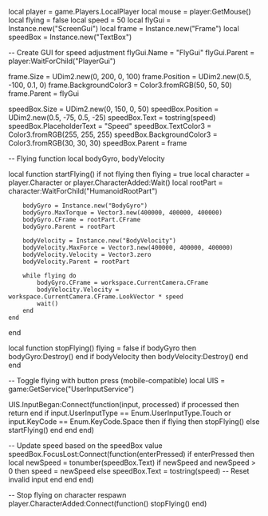 local player = game.Players.LocalPlayer
local mouse = player:GetMouse()
local flying = false
local speed = 50
local flyGui = Instance.new("ScreenGui")
local frame = Instance.new("Frame")
local speedBox = Instance.new("TextBox")

-- Create GUI for speed adjustment
flyGui.Name = "FlyGui"
flyGui.Parent = player:WaitForChild("PlayerGui")

frame.Size = UDim2.new(0, 200, 0, 100)
frame.Position = UDim2.new(0.5, -100, 0.1, 0)
frame.BackgroundColor3 = Color3.fromRGB(50, 50, 50)
frame.Parent = flyGui

speedBox.Size = UDim2.new(0, 150, 0, 50)
speedBox.Position = UDim2.new(0.5, -75, 0.5, -25)
speedBox.Text = tostring(speed)
speedBox.PlaceholderText = "Speed"
speedBox.TextColor3 = Color3.fromRGB(255, 255, 255)
speedBox.BackgroundColor3 = Color3.fromRGB(30, 30, 30)
speedBox.Parent = frame

-- Flying function
local bodyGyro, bodyVelocity

local function startFlying()
    if not flying then
        flying = true
        local character = player.Character or player.CharacterAdded:Wait()
        local rootPart = character:WaitForChild("HumanoidRootPart")

        bodyGyro = Instance.new("BodyGyro")
        bodyGyro.MaxTorque = Vector3.new(400000, 400000, 400000)
        bodyGyro.CFrame = rootPart.CFrame
        bodyGyro.Parent = rootPart

        bodyVelocity = Instance.new("BodyVelocity")
        bodyVelocity.MaxForce = Vector3.new(400000, 400000, 400000)
        bodyVelocity.Velocity = Vector3.zero
        bodyVelocity.Parent = rootPart

        while flying do
            bodyGyro.CFrame = workspace.CurrentCamera.CFrame
            bodyVelocity.Velocity = workspace.CurrentCamera.CFrame.LookVector * speed
            wait()
        end
    end
end

local function stopFlying()
    flying = false
    if bodyGyro then bodyGyro:Destroy() end
    if bodyVelocity then bodyVelocity:Destroy() end
end

-- Toggle flying with button press (mobile-compatible)
local UIS = game:GetService("UserInputService")

UIS.InputBegan:Connect(function(input, processed)
    if processed then return end
    if input.UserInputType == Enum.UserInputType.Touch or input.KeyCode == Enum.KeyCode.Space then
        if flying then
            stopFlying()
        else
            startFlying()
        end
    end
end)

-- Update speed based on the speedBox value
speedBox.FocusLost:Connect(function(enterPressed)
    if enterPressed then
        local newSpeed = tonumber(speedBox.Text)
        if newSpeed and newSpeed > 0 then
            speed = newSpeed
        else
            speedBox.Text = tostring(speed) -- Reset invalid input
        end
    end
end)

-- Stop flying on character respawn
player.CharacterAdded:Connect(function()
    stopFlying()
end)
